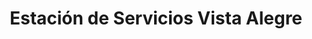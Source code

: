 ---
title: "Estación de Servicios Vista Alegre"
url: /caracas/estacion-de-servicios-vista-alegre-av-san-martin/
shop: piezas de automóviles
---